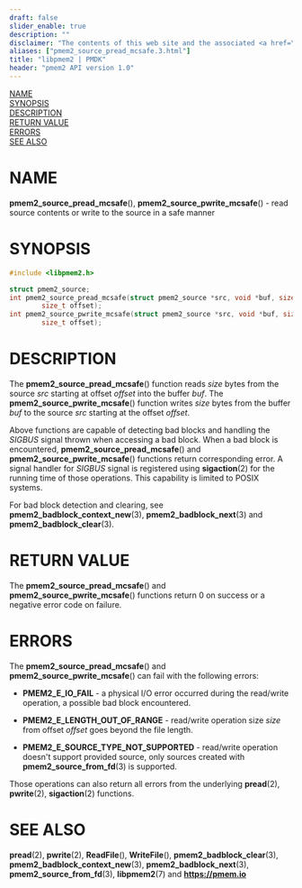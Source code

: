 ```yaml
---
draft: false
slider_enable: true
description: ""
disclaimer: "The contents of this web site and the associated <a href=\"https://github.com/pmem\">GitHub repositories</a> are BSD-licensed open source."
aliases: ["pmem2_source_pread_mcsafe.3.html"]
title: "libpmem2 | PMDK"
header: "pmem2 API version 1.0"
---
```


[comment]: <> (SPDX-License-Identifier: BSD-3-Clause)
[comment]: <> (Copyright 2021-2023, Intel Corporation)

[comment]: <> (pmem2_source_pread_mcsafe.3 -- man page for libpmem2 machine safe read/write operations)

[NAME](#name)<br />
[SYNOPSIS](#synopsis)<br />
[DESCRIPTION](#description)<br />
[RETURN VALUE](#return-value)<br />
[ERRORS](#errors)<br />
[SEE ALSO](#see-also)<br />

# NAME #

**pmem2_source_pread_mcsafe**(), **pmem2_source_pwrite_mcsafe**() - read source
contents or write to the source in a safe manner

# SYNOPSIS #

```c
#include <libpmem2.h>

struct pmem2_source;
int pmem2_source_pread_mcsafe(struct pmem2_source *src, void *buf, size_t size,
		size_t offset);
int pmem2_source_pwrite_mcsafe(struct pmem2_source *src, void *buf, size_t size,
		size_t offset);
```

# DESCRIPTION #

The **pmem2_source_pread_mcsafe**() function reads *size* bytes from the source *src*
starting at offset *offset* into the buffer *buf*.
The **pmem2_source_pwrite_mcsafe**() function writes *size* bytes from the buffer *buf*
to the source *src* starting at the offset *offset*.

Above functions are capable of detecting bad blocks and handling the *SIGBUS* signal thrown
when accessing a bad block. When a bad block is encountered, **pmem2_source_pread_mcsafe**()
and **pmem2_source_pwrite_mcsafe**() functions return corresponding error. A signal handler
for *SIGBUS* signal is registered using **sigaction**(2) for the running time of those operations.
This capability is limited to POSIX systems.

For bad block detection and clearing, see **pmem2_badblock_context_new**(3),
**pmem2_badblock_next**(3) and **pmem2_badblock_clear**(3).

# RETURN VALUE #

The **pmem2_source_pread_mcsafe**() and **pmem2_source_pwrite_mcsafe**() functions
return 0 on success or a negative error code on failure.

# ERRORS #

The **pmem2_source_pread_mcsafe**() and **pmem2_source_pwrite_mcsafe**() can fail
with the following errors:

* **PMEM2_E_IO_FAIL** - a physical I/O error occurred during the read/write operation,
a possible bad block encountered.

* **PMEM2_E_LENGTH_OUT_OF_RANGE** - read/write operation size *size* from
offset *offset* goes beyond the file length.

* **PMEM2_E_SOURCE_TYPE_NOT_SUPPORTED** - read/write operation doesn't support
provided source, only sources created with **pmem2_source_from_fd**(3) is supported.

Those operations can also return all errors from the underlying **pread**(2),
**pwrite**(2), **sigaction**(2) functions.

# SEE ALSO #

**pread**(2), **pwrite**(2), **ReadFile**(), **WriteFile**(),
**pmem2_badblock_clear**(3), **pmem2_badblock_context_new**(3),
**pmem2_badblock_next**(3), **pmem2_source_from_fd**(3),
**libpmem2**(7) and **<https://pmem.io>**
